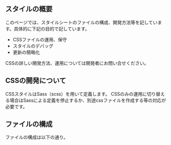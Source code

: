 ## スタイルの概要
このページでは、スタイルシートのファイルの構成、開発方法等を記しています。具体的に下記の目的で記しています。

- CSSファイルの運用、保守
- スタイルのデバッグ
- 更新の簡略化

CSSの詳しい開発方法、運用については開発者にお問い合せください。


## CSSの開発について
CSSスタイルはSass（scss）を用いて定義します。
CSSのみの運用に切り替える場合はSassによる定義を停止するか、別途cssファイルを作成する等の対応が必要です。

## ファイルの構成

ファイルの構成は以下の通り。
